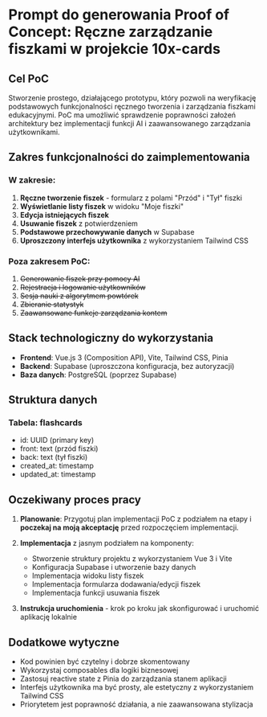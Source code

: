 # Prompt do generowania Proof of Concept: Ręczne zarządzanie fiszkami w projekcie 10x-cards

## Cel PoC
Stworzenie prostego, działającego prototypu, który pozwoli na weryfikację podstawowych funkcjonalności ręcznego tworzenia i zarządzania fiszkami edukacyjnymi. PoC ma umożliwić sprawdzenie poprawności założeń architektury bez implementacji funkcji AI i zaawansowanego zarządzania użytkownikami.

## Zakres funkcjonalności do zaimplementowania

### W zakresie:
1. **Ręczne tworzenie fiszek** - formularz z polami "Przód" i "Tył" fiszki
2. **Wyświetlanie listy fiszek** w widoku "Moje fiszki"
3. **Edycja istniejących fiszek**
4. **Usuwanie fiszek** z potwierdzeniem
5. **Podstawowe przechowywanie danych** w Supabase
6. **Uproszczony interfejs użytkownika** z wykorzystaniem Tailwind CSS

### Poza zakresem PoC:
1. ~~Generowanie fiszek przy pomocy AI~~
2. ~~Rejestracja i logowanie użytkowników~~
3. ~~Sesja nauki z algorytmem powtórek~~
4. ~~Zbieranie statystyk~~
5. ~~Zaawansowane funkcje zarządzania kontem~~

## Stack technologiczny do wykorzystania
- **Frontend**: Vue.js 3 (Composition API), Vite, Tailwind CSS, Pinia
- **Backend**: Supabase (uproszczona konfiguracja, bez autoryzacji)
- **Baza danych**: PostgreSQL (poprzez Supabase)

## Struktura danych

### Tabela: flashcards
- id: UUID (primary key)
- front: text (przód fiszki)
- back: text (tył fiszki)
- created_at: timestamp
- updated_at: timestamp

## Oczekiwany proces pracy
1. **Planowanie**: Przygotuj plan implementacji PoC z podziałem na etapy i **poczekaj na moją akceptację** przed rozpoczęciem implementacji.
2. **Implementacja** z jasnym podziałem na komponenty:
   - Stworzenie struktury projektu z wykorzystaniem Vue 3 i Vite
   - Konfiguracja Supabase i utworzenie bazy danych
   - Implementacja widoku listy fiszek
   - Implementacja formularza dodawania/edycji fiszek
   - Implementacja funkcji usuwania fiszek

3. **Instrukcja uruchomienia** - krok po kroku jak skonfigurować i uruchomić aplikację lokalnie

## Dodatkowe wytyczne
- Kod powinien być czytelny i dobrze skomentowany
- Wykorzystaj composables dla logiki biznesowej
- Zastosuj reactive state z Pinia do zarządzania stanem aplikacji
- Interfejs użytkownika ma być prosty, ale estetyczny z wykorzystaniem Tailwind CSS
- Priorytetem jest poprawność działania, a nie zaawansowana stylizacja
